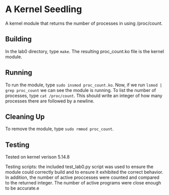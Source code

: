 # A Kernel Seedling

A kernel module that returns the number of processes in using /proc/count.

## Building

In the lab0 directory, type ```make```.
The resulting proc_count.ko file is the kernel module.

## Running

To run the module, type ```sudo insmod proc_count.ko```. Now, if we run ```lsmod | grep proc_count``` we can see the module is running. To list the number of processes, type ```cat /proc/count```. This should write an integer of how many processes there are followed by a newline.

## Cleaning Up

To remove the module, type ```sudo rmmod proc_count```.

## Testing

Tested on kernel verison 5.14.8

Testing scripts: the included test_lab0.py script was used to ensure the module could correctly build and to ensure it exhibited the correct behavior. In addition, the number of active proccesses were counted and compared to the returned integer. The number of active programs were close enough to be accurate.e